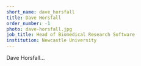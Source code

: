 ```yaml
---
short_name: dave_horsfall
title: Dave Horsfall
order_number: -1
photo: dave-horsfall.jpg
job_title: Head of Biomedical Research Software
institution: Newcastle University
---
```


Dave Horsfall...
